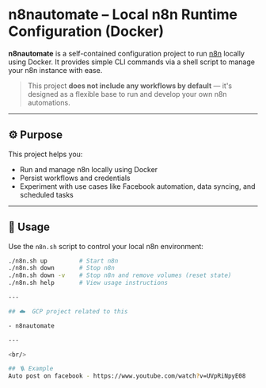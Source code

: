 # n8nautomate – Local n8n Runtime Configuration (Docker)

**n8nautomate** is a self-contained configuration project to run [n8n](https://n8n.io/) locally using Docker. It provides simple CLI commands via a shell script to manage your n8n instance with ease.

> This project **does not include any workflows by default** — it's designed as a flexible base to run and develop your own n8n automations.

---

## ⚙️ Purpose

This project helps you:

- Run and manage n8n locally using Docker
- Persist workflows and credentials
- Experiment with use cases like Facebook automation, data syncing, and scheduled tasks

---

## 🐚 Usage

Use the `n8n.sh` script to control your local n8n environment:

```bash
./n8n.sh up         # Start n8n
./n8n.sh down       # Stop n8n
./n8n.sh down -v    # Stop n8n and remove volumes (reset state)
./n8n.sh help       # View usage instructions

---

## ☁️  GCP project related to this

- n8nautomate

---

<br/>

## 🪜 Example
Auto post on facebook - https://www.youtube.com/watch?v=UVpRiNpyE08
